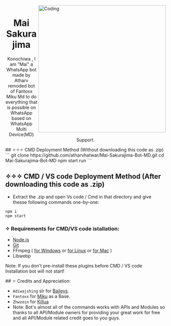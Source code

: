 <img align="right" alt="Coding" width="400" src="https://c4.wallpaperflare.com/wallpaper/167/572/994/mai-sakurajima-anime-seishun-buta-yarou-wa-bunny-girl-senpai-no-yume-o-minai-hd-wallpaper-preview.jpg">

     
<h1 align="center"> Mai Sakurajima
</h1>
<p align="center"> 
  Konochiwa , I am "Mai" a WhatsApp bot made by Atharv remoded bot of Fantoxx Miku Md to do everything that is possible on WhatsApp based on WhatsApp Multi Device(MD) Support.








</p>
## ✧✧✧ CMD Deployment Method (Without downloading this code as .zip)
```
git clone https://github.com/atharvhatwar/Mai-Sakurajima-Bot-MD.git
cd Mai-Sakurajima-Bot-MD
npm start run
```

## ✧✧✧ CMD  / VS code Deployment Method (After downloading this code as .zip)
- Extract the .zip and open Vs code / Cmd in that directory and give thesse following commands one-by-one:
```
npm i
npm start
```


### ✧ Requirements for CMD/VS code istallation:
- [Node.js](https://nodejs.org/en/download/)
- [Git](https://github.com/git-guides/install-git)
- FFmpeg ( [for Windows](https://www.geeksforgeeks.org/how-to-install-ffmpeg-on-windows/) or [for Linux](https://www.tecmint.com/install-ffmpeg-in-linux/) or [for Mac](https://ffmpeg.org/download.html) )
- Libwebp

Note: If you don't pre-install these plugins before CMD / VS code Installation bot will not start!
<p>
## ✧ Credits and Appreciation:

-   `Adiwajshing` sir for [Baileys](https://github.com/adiwajshing/baileys).
-   `Fantoxx` for [Miku](https://github.com/FantoX001/) as a Base.
-   `Zhwzein` for [Killua](https://github.com/zhwzein/Killua-Zoldyck)
-   Note: Bot's almost all of the commands works with APIs and Modules so thanks to all API/Module owners for providing your great work for free and all API/Module related credit goes to you guys. 


</p>
